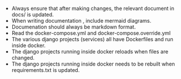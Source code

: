 * Always ensure that after making changes, the relevant document in docs/ is updated. 
* When writing documentation , include mermaid diagrams. 
* Documenation should always be markdown format. 
* Read the docker-compose.yml and docker-compose.override.yml 
* The various django projects (services) all have Dockerfiles and run inside docker. 
* The django projects running inside docker reloads when files are changed. 
* The django projects running inside docker needs to be rebuilt when requirements.txt is updated. 
